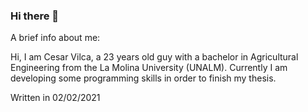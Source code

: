 ### Hi there 👋

A brief info about me:

 Hi, I am Cesar Vilca, a 23 years old guy with a bachelor in Agricultural Engineering from the La Molina University (UNALM). Currently I am developing some programming skills in order to finish my thesis. 
 
Written in 02/02/2021

<!--
**vilcagamarracf/vilcagamarracf** is a ✨ _special_ ✨ repository because its `README.md` (this file) appears on your GitHub profile.
